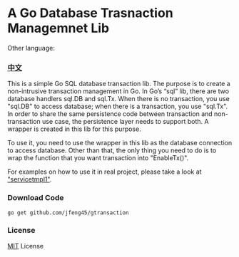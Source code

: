 # A Go Database Trasnaction Managemnet Lib 

Other language: 
### **[中文](README.zh.md)**
 
This is a simple Go SQL database transaction lib. The purpose is to create a non-intrusive transaction
 management in Go. In Go’s “sql” lib, there are two database handlers sql.DB and sql.Tx. When there is no transaction,
  you use "sql.DB" to access database; when there is a transaction, you use "sql.Tx". In order to share the same 
  persistence code between transaction and non-transaction use case, the persistence layer needs to support both. A 
  wrapper is created in this lib for this purpose.  

To use it, you need to use the wrapper in this lib as the database connection to access database. Other than that, the
 only thing you need to do is to wrap the function that you want transaction into "EnableTx()".  

For examples on how to use it in real project, please take a look at ["servicetmpl1"](https://github.com/jfeng45/servicetmpl1).

### Download Code

```
go get github.com/jfeng45/gtransaction
```

### License

[MIT](LICENSE.txt) License


